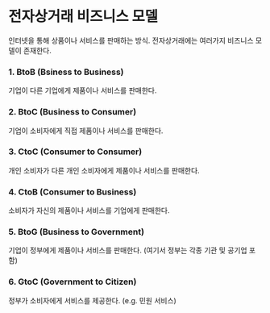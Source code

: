 # 전자상거래 비즈니스 모델

인터넷을 통해 상품이나 서비스를 판매하는 방식.
전자상거래에는 여러가지 비즈니스 모델이 존재한다.

### 1. BtoB (Bsiness to Business)
기업이 다른 기업에게 제품이나 서비스를 판매한다.

### 2. BtoC (Business to Consumer)
기업이 소비자에게 직접 제품이나 서비스를 판매한다.

### 3. CtoC (Consumer to Consumer)
개인 소비자가 다른 개인 소비자에게 제품이나 서비스를 판매한다.

### 4. CtoB (Consumer to Business)
소비자가 자신의 제품이나 서비스를 기업에게 판매한다.

### 5. BtoG (Business to Government)
기업이 정부에게 제품이나 서비스를 판매한다.
(여기서 정부는 각종 기관 및 공기업 포함)

### 6. GtoC (Government to Citizen)
정부가 소비자에게 서비스를 제공한다.
(e.g. 민원 서비스)
